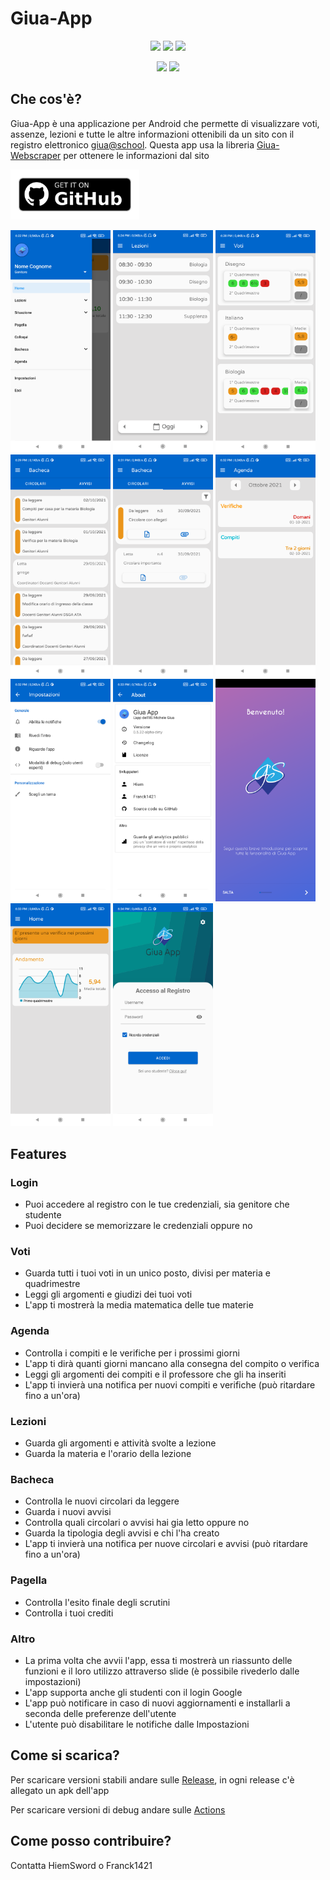 # Giua-App



<p align='center'>
  <a href='https://github.com/Giua-app/Giua-App/blob/master/LICENSE'><img src='https://img.shields.io/github/license/Giua-app/Giua-App'/></a>
  <img src='https://img.shields.io/github/v/tag/Giua-app/Giua-App?label=version&include_prereleases&color=success'/>
  <a href='https://github.com/Giua-app/Giua-App/actions/workflows/main.yml'><img src='https://github.com/Giua-app/Giua-App/actions/workflows/build_on_release.yml/badge.svg'/></a>
</p>

<p align='center'>
  <img src='https://img.shields.io/badge/In--app%20giua--webscraper-v1.1.15--beta-orange'/>
  <a href='https://github.com/Giua-app/Giua-Webscraper'><img src='https://img.shields.io/github/v/release/Giua-app/Giua-Webscraper?color=success&include_prereleases&label=Github%20giua-webscraper'/></a>
</p>


## Che cos'è?
Giua-App è una applicazione per Android che permette di visualizzare voti, assenze, lezioni e tutte le altre informazioni ottenibili da un sito con il registro elettronico [giua@school](https://github.com/trinko/giuaschool#giuaschool).
Questa app usa la libreria [Giua-Webscraper](https://github.com/Giua-app/Giua-Webscraper) per ottenere le informazioni dal sito

[<img src="readme-assets/get-it-on-github.png" alt="Get it on GitHub" height="80">](https://github.com/Giua-app/Giua-App/releases)

[<img src="readme-assets/0.png" width=160>](readme-assets/0.png)
[<img src="readme-assets/1.png" width=160>](readme-assets/1.png)
[<img src="readme-assets/2.png" width=160>](readme-assets/2.png)
[<img src="readme-assets/3.png" width=160>](readme-assets/3.png)
[<img src="readme-assets/4.png" width=160>](readme-assets/4.png)
[<img src="readme-assets/5.png" width=160>](readme-assets/5.png)
[<img src="readme-assets/6.png" width=160>](readme-assets/6.png)
[<img src="readme-assets/7.png" width=160>](readme-assets/7.png)
[<img src="readme-assets/8.png" width=160>](readme-assets/8.png)
[<img src="readme-assets/9.png" width=160>](readme-assets/9.png)
[<img src="readme-assets/10.png" width=160>](readme-assets/10.png)

## Features

### Login
- Puoi accedere al registro con le tue credenziali, sia genitore che studente
- Puoi decidere se memorizzare le credenziali oppure no
### Voti
- Guarda tutti i tuoi voti in un unico posto, divisi per materia e quadrimestre
- Leggi gli argomenti e giudizi dei tuoi voti
- L'app ti mostrerà la media matematica delle tue materie
### Agenda
- Controlla i compiti e le verifiche per i prossimi giorni
- L'app ti dirà quanti giorni mancano alla consegna del compito o verifica
- Leggi gli argomenti dei compiti e il professore che gli ha inseriti
- L'app ti invierà una notifica per nuovi compiti e verifiche (può ritardare fino a un'ora)
### Lezioni
- Guarda gli argomenti e attività svolte a lezione
- Guarda la materia e l'orario della lezione
### Bacheca
- Controlla le nuovi circolari da leggere
- Guarda i nuovi avvisi
- Controlla quali circolari o avvisi hai gia letto oppure no
- Guarda la tipologia degli avvisi e chi l'ha creato
- L'app ti invierà una notifica per nuove circolari e avvisi (può ritardare fino a un'ora)
### Pagella
- Controlla l'esito finale degli scrutini 
- Controlla i tuoi crediti
### Altro
- La prima volta che avvii l'app, essa ti mostrerà un riassunto delle funzioni e il loro utilizzo attraverso slide (è possibile rivederlo dalle impostazioni)
- L'app supporta anche gli studenti con il login Google
- L'app può notificare in caso di nuovi aggiornamenti e installarli a seconda delle preferenze dell'utente
- L'utente può disabilitare le notifiche dalle Impostazioni

## Come si scarica?
Per scaricare versioni stabili andare sulle [Release](https://github.com/Giua-app/Giua-App/releases), in ogni release c'è allegato un apk dell'app

Per scaricare versioni di debug andare sulle [Actions](https://github.com/Giua-app/Giua-App/actions/workflows/build_on_commit.yml)

## Come posso contribuire?
Contatta HiemSword o Franck1421
